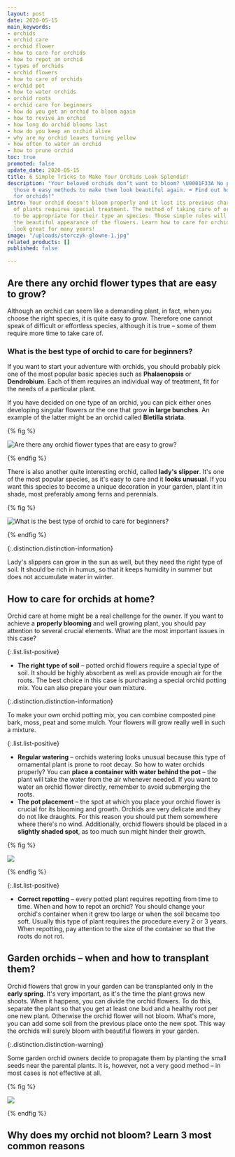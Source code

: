 ```yaml
---
layout: post
date: 2020-05-15
main_keywords:
- orchids
- orchid care
- orchid flower
- how to care for orchids
- how to repot an orchid
- types of orchids
- orchid flowers
- how to care of orchids
- orchid pot
- how to water orchids
- orchid roots
- orchid care for beginners
- how do you get an orchid to bloom again
- how to revive an orchid
- how long do orchid blooms last
- how do you keep an orchid alive
- why are my orchid leaves turning yellow
- how often to water an orchid
- how to prune orchid
toc: true
promoted: false
update_date: 2020-05-15
title: 6 Simple Tricks to Make Your Orchids Look Splendid!
description: "Your beloved orchids don’t want to bloom? \U0001F33A No problem! Learn
  those 6 easy methods to make them look beautiful again. ➡️ Find out how to care
  for orchids!"
intro: Your orchid doesn't bloom properly and it lost its previous charm? This type
  of plants requires special treatment. The method of taking care of orchids needs
  to be appropriate for their type an species. Those simple rules will help you keep
  the beautiful appearance of the flowers. Learn how to care for orchids so that they
  look great for many years!
image: "/uploads/storczyk-glowne-1.jpg"
related_products: []
published: false

---
```

## Are there any orchid flower types that are easy to grow?

Although an orchid can seem like a demanding plant, in fact, when you choose the right species, it is quite easy to grow. Therefore one cannot speak of difficult or effortless species, although it is true – some of them require more time to take care of.

### What is the best type of orchid to care for beginners?

If you want to start your adventure with orchids, you should probably pick one of the most popular basic species such as **Phalaenopsis** or **Dendrobium**. Each of them requires an individual way of treatment, fit for the needs of a particular plant.

If you have decided on one type of an orchid, you can pick either ones developing singular flowers or the one that grow **in large bunches**. An example of the latter might be an orchid called **Bletilla striata**.

{% fig %}

![Are there any orchid flower types that are easy to grow?](/uploads/obuwik-pospolity.jpg "Are there any orchid flower types that are easy to grow?")

{% endfig %}

There is also another quite interesting orchid, called **lady's slipper**. It's one of the most popular species, as it's easy to care and it **looks unusual**. If you want this species to become a unique decoration in your garden, plant it in shade, most preferably among ferns and perennials.

{% fig %}

![What is the best type of orchid to care for beginners?](/uploads/obuwik-pospolity-2.jpg "What is the best type of orchid to care for beginners?")

{% endfig %}

{:.distinction.distinction-information}

Lady's slippers can grow in the sun as well, but they need the right type of soil. It should be rich in humus, so that it keeps humidity in summer but does not accumulate water in winter.

## How to care for orchids at home?

Orchid care at home might be a real challenge for the owner. If you want to achieve a **properly blooming** and well growing plant, you should pay attention to several crucial elements. What are the most important issues in this case?

{:.list.list-positive}

* **The right type of soil** – potted orchid flowers require a special type of soil. It should be highly absorbent as well as provide enough air for the roots. The best choice in this case is purchasing a special orchid potting mix. You can also prepare your own mixture.

{:.distinction.distinction-information}

To make your own orchid potting mix, you can combine composted pine bark, moss, peat and some mulch. Your flowers will grow really well in such a mixture.

{:.list.list-positive}

* **Regular watering** – orchids watering looks unusual because this type of ornamental plant is prone to root decay. So how to water orchids properly? You can **place a container with water behind the pot** – the plant will take the water from the air whenever needed. If you want to water an orchid flower directly, remember to avoid submerging the roots.
* **The pot placement** – the spot at which you place your orchid flower is crucial for its blooming and growth. Orchids are very delicate and they do not like draughts. For this reason you should put them somewhere where there's no wind. Additionally, orchid flowers should be placed in a **slightly shaded spot**, as too much sun might hinder their growth.

{% fig %}

![](/uploads/storczyk-w-domu.jpg)

{% endfig %}

{:.list.list-positive}

* **Correct repotting** – every potted plant requires repotting from time to time. When and how to repot an orchid? You should change your orchid's container when it grew too large or when the soil became too soft. Usually this type of plant requires the procedure every 2 or 3 years. When repotting, pay attention to the size of the container so that the roots do not rot.

## Garden orchids – when and how to transplant them?

Orchid flowers that grow in your garden can be transplanted only in the **early spring**. It's very important, as it's the time the plant grows new shoots. When it happens, you can divide the orchid flowers. To do this, separate the plant so that you get at least one bud and a healthy root per one new plant. Otherwise the orchid flower will not bloom. What's more, you can add some soil from the previous place onto the new spot. This way the orchids will surely bloom with beautiful flowers in your garden.

{:.distinction.distinction-warning}

Some garden orchid owners decide to propagate them by planting the small seeds near the parental plants. It is, however, not a very good method – in most cases is not effective at all.

{% fig %}

![](/uploads/jak-przesadzac-storczyki.jpg)

{% endfig %}

## Why does my orchid not bloom? Learn 3 most common reasons